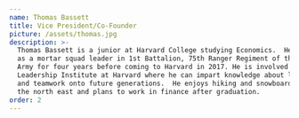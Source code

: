 ```yaml
---
name: Thomas Bassett
title: Vice President/Co-Founder
picture: /assets/thomas.jpg
description: >-
  Thomas Bassett is a junior at Harvard College studying Economics.  He served
  as a mortar squad leader in 1st Battalion, 75th Ranger Regiment of the U.S.
  Army for four years before coming to Harvard in 2017. He is involved in the
  Leadership Institute at Harvard where he can impart knowledge about leadership
  and teamwork onto future generations.  He enjoys hiking and snowboarding in
  the north east and plans to work in finance after graduation.
order: 2
---
```


